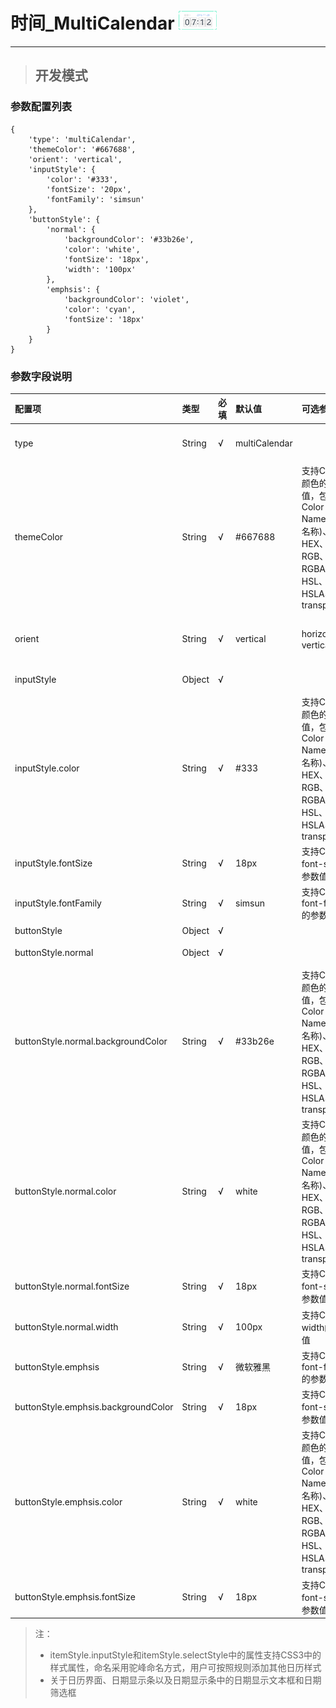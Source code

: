 # 时间\_MultiCalendar ![](/assets/Clock.png)

---

> ## 开发模式

### 参数配置列表

```
{
    'type': 'multiCalendar',
    'themeColor': '#667688',
    'orient': 'vertical',
    'inputStyle': {
        'color': '#333',
        'fontSize': '20px',
        'fontFamily': 'simsun'
    },
    'buttonStyle': {
        'normal': {
            'backgroundColor': '#33b26e',
            'color': 'white',
            'fontSize': '18px',
            'width': '100px'
        },
        'emphsis': {
            'backgroundColor': 'violet',
            'color': 'cyan',
            'fontSize': '18px'
        }
    }
}
```

### 参数字段说明

| 配置项 | 类型 | 必填 | 默认值 | 可选参数 | 功能/备注 |
| :--- | :--- | :--- | :--- | :--- | :--- |
| type | String | √ | multiCalendar |  | 控件类型——singleCalendar时间，不可修改 |
| themeColor | String | √ | \#667688 | 支持CSS3中颜色的参数值，包括Color Name\(颜色名称\)、HEX、RGB、RGBA、HSL、HSLA、transparent | 日历界面的主体颜色 |
| orient | String | √ | vertical | horizontal、vertical | 日历展示方式。horizontal横向展示、vertical纵向展示 |
| inputStyle | Object | √ |  |  | 日期显示框的样式 |
| inputStyle.color | String | √ | \#333 | 支持CSS3中颜色的参数值，包括Color Name\(颜色名称\)、HEX、RGB、RGBA、HSL、HSLA、transparent | 日期显示框文本颜色 |
| inputStyle.fontSize | String | √ | 18px | 支持CSS3中font-size的参数值 | 日期显示框文本大小 |
| inputStyle.fontFamily | String | √ | simsun | 支持CSS3中font-family的参数值 | 日期显示框文本样式 |
| buttonStyle | Object | √ |  |  | 确认按钮样式 |
| buttonStyle.normal | Object | √ |  |  | 确认按钮**普通**状态样式 |
| buttonStyle.normal.backgroundColor | String | √ | \#33b26e | 支持CSS3中颜色的参数值，包括Color Name\(颜色名称\)、HEX、RGB、RGBA、HSL、HSLA、transparent | 确认按钮**普通**背景颜色 |
| buttonStyle.normal.color | String | √ | white | 支持CSS3中颜色的参数值，包括Color Name\(颜色名称\)、HEX、RGB、RGBA、HSL、HSLA、transparent | 确认按钮普通状态文本颜色 |
| buttonStyle.normal.fontSize | String | √ | 18px | 支持CSS3中font-size的参数值 | 确认按钮普通状态文本大小 |
| buttonStyle.normal.width | String | √ | 100px | 支持CSS3中width的参数值 | 确认按钮普通状态宽度 |
| buttonStyle.emphsis | String | √ | 微软雅黑 | 支持CSS3中font-family的参数值 | 显示条中日期筛选框文本样式 |
| buttonStyle.emphsis.backgroundColor | String | √ | 18px | 支持CSS3中font-size的参数值 | 显示条中日期筛选框文本大小 |
| buttonStyle.emphsis.color | String | √ | white | 支持CSS3中颜色的参数值，包括Color Name\(颜色名称\)、HEX、RGB、RGBA、HSL、HSLA、transparent | 确认按钮普通状态文本颜色 |
| buttonStyle.emphsis.fontSize | String | √ | 18px | 支持CSS3中font-size的参数值 | 确认按钮普通状态文本大小 |

> 注：
>
> * itemStyle.inputStyle和itemStyle.selectStyle中的属性支持CSS3中的样式属性，命名采用驼峰命名方式，用户可按照规则添加其他日历样式
> * 关于日历界面、日期显示条以及日期显示条中的日期显示文本框和日期筛选框




